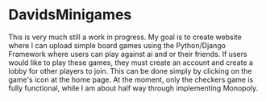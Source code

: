 # DavidsMinigames
This is very much still a work in progress. My goal is to create website where I can upload simple board games using the Python/Django Framework where 
users can play against ai and or their friends.
If users would like to play these games, they must create an account and create a lobby for other players to join. This can be done simply by clicking
on the game's icon at the home page. At the moment, only the checkers game is fully functional, while I am about half way through implementing Monopoly.
